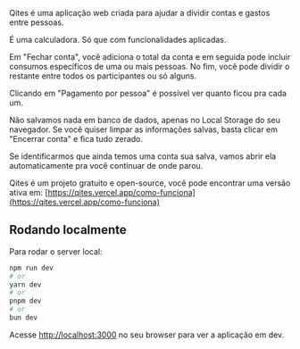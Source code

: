 Qites é uma aplicação web criada para ajudar a dividir contas e gastos entre pessoas.

É uma calculadora. Só que com funcionalidades aplicadas.

Em "Fechar conta", você adiciona o total da conta e em seguida pode incluir consumos específicos de uma ou mais pessoas. No fim, você pode dividir o restante entre todos os participantes ou só alguns.

Clicando em "Pagamento por pessoa" é possível ver quanto ficou pra cada um.

Não salvamos nada em banco de dados, apenas no Local Storage do seu navegador. Se você quiser limpar as informações salvas, basta clicar em "Encerrar conta" e fica tudo zerado.

Se identificarmos que ainda temos uma conta sua salva, vamos abrir ela automaticamente pra você continuar de onde parou.

Qites é um projeto gratuito e open-source, você pode encontrar uma versão ativa em: [https://qites.vercel.app/como-funciona](https://qites.vercel.app/como-funciona)

## Rodando localmente

Para rodar o server local:

```bash
npm run dev
# or
yarn dev
# or
pnpm dev
# or
bun dev
```

Acesse [http://localhost:3000](http://localhost:3000) no seu browser para ver a aplicação em dev.